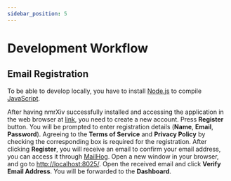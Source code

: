 ```yaml
---
sidebar_position: 5
---
```


# Development Workflow

## Email Registration

To be able to develop locally, you have to install [Node.js](https://nodejs.org/en/download/) to compile [JavaScript](https://developer.mozilla.org/en-US/docs/Web/JavaScript). 

After having nmrXiv successfully installed and accessing the application in the web browser at [link](http://localhost), you need to create a new account. Press <b>Register</b> button. You will be prompted to enter registration details (<b>Name</b>, <b>Email</b>, <b>Password</b>). Agreeing to the <b>Terms of Service</b> and <b>Privacy Policy</b> by checking the corresponding box is required for the registration. After clicking <b>Register</b>, you will receive an email to confirm your email address, you can access it through [MailHog](https://github.com/mailhog/MailHog). Open a new window in your browser, and go to [http://localhost:8025/](http://localhost:8025/). Open the received email and click <b>Verify Email Address</b>. You will be forwarded to the <b>Dashboard</b>.

